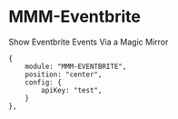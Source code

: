# MMM-Eventbrite
Show Eventbrite Events Via a Magic Mirror


```
{
	module: "MMM-EVENTBRITE",
	position: "center",
	config: {       
		apiKey: "test",
	}
},
```